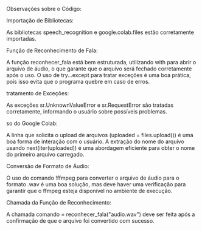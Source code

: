 Observações sobre o Código:

Importação de Bibliotecas:

As bibliotecas speech_recognition e google.colab.files estão corretamente importadas.

Função de Reconhecimento de Fala:

A função reconhecer_fala está bem estruturada, utilizando with para abrir o arquivo de áudio, o que garante que o arquivo será fechado corretamente após o uso.
O uso de try...except para tratar exceções é uma boa prática, pois isso evita que o programa quebre em caso de erros.

tratamento de Exceções:

As exceções sr.UnknownValueError e sr.RequestError são tratadas corretamente, informando o usuário sobre possíveis problemas.


so do Google Colab:

A linha que solicita o upload de arquivos (uploaded = files.upload()) é uma boa forma de interação com o usuário.
A extração do nome do arquivo usando next(iter(uploaded)) é uma abordagem eficiente para obter o nome do primeiro arquivo carregado.


Conversão de Formato de Áudio:

O uso do comando !ffmpeg para converter o arquivo de áudio para o formato .wav é uma boa solução, mas deve haver uma verificação para garantir que o ffmpeg esteja disponível no ambiente de execução.

Chamada da Função de Reconhecimento:

A chamada comando = reconhecer_fala("audio.wav") deve ser feita após a confirmação de que o arquivo foi convertido com sucesso.

